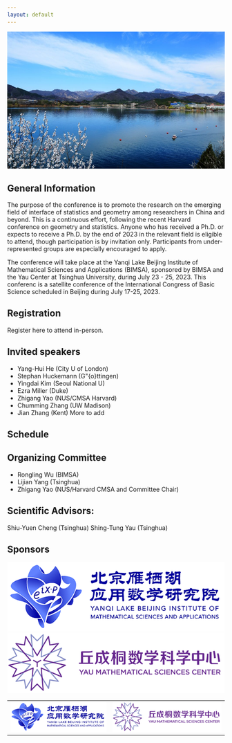 ```yaml
---
layout: default
---
```

![tour](./pic/tour.jpg)

## General Information
The purpose of the conference is to promote the research on the emerging field of interface of statistics and geometry among researchers in China and beyond. This is a continuous effort, following the recent Harvard conference on geometry and statistics. Anyone who has received a Ph.D. or expects to receive a Ph.D. by the end of 2023 in the relevant field is eligible to attend, though participation is by invitation only. Participants from under-represented groups are especially encouraged to apply.

The conference will take place at the Yanqi Lake Beijing Institute of Mathematical Sciences and Applications (BIMSA), sponsored by BIMSA and the Yau Center at Tsinghua University, during July 23 - 25, 2023.
This conferenc is a satellite conference of the International Congress of Basic Science scheduled in Beijing during July 17-25, 2023.
## Registration
Register here to attend in-person.
## Invited speakers 
* Yang-Hui He (City U of London)
* Stephan Huckemann (G\"{o}ttingen)
* Yingdai Kim (Seoul National U)
* Ezra Miller (Duke)
* Zhigang Yao (NUS/CMSA Harvard)
* Chumming Zhang (UW Madison)
* Jian Zhang (Kent)
More to add

## Schedule

## Organizing Committee
* Rongling Wu (BIMSA)
* Lijian Yang (Tsinghua)
* Zhigang Yao (NUS/Harvard CMSA and Committee Chair)

## Scientific Advisors: 
Shiu-Yuen Cheng (Tsinghua)
Shing-Tung Yau (Tsinghua)

## Sponsors
![yanqi](./pic/yanqi_small.png)
![ymsc](https://github.com/sujiaji/cayman_test/blob/master/pic/YMSC_small.png)

<table>
<tr>
<td><img src="./pic/yanqi_small.png" alt="yanqi"></td>
<td><img src="https://github.com/sujiaji/cayman_test/blob/master/pic/YMSC_small.png" alt="ymsc"></td>
</tr>
</table>


<!-- Text can be **bold**, _italic_, or ~~strikethrough~~.

[Link to another page](./another-page.html).

There should be whitespace between paragraphs.

There should be whitespace between paragraphs. We recommend including a README, or a file with information about your project.

# Header 1

This is a normal paragraph following a header. GitHub is a code hosting platform for version control and collaboration. It lets you and others work together on projects from anywhere.

## Header 2

> This is a blockquote following a header.
>
> When something is important enough, you do it even if the odds are not in your favor.

### Header 3

```js
// Javascript code with syntax highlighting.
var fun = function lang(l) {
  dateformat.i18n = require('./lang/' + l)
  return true;
}
```

```ruby
# Ruby code with syntax highlighting
GitHubPages::Dependencies.gems.each do |gem, version|
  s.add_dependency(gem, "= #{version}")
end
```

#### Header 4

*   This is an unordered list following a header.
*   This is an unordered list following a header.
*   This is an unordered list following a header.

##### Header 5

1.  This is an ordered list following a header.
2.  This is an ordered list following a header.
3.  This is an ordered list following a header.

###### Header 6

| head1        | head two          | three |
|:-------------|:------------------|:------|
| ok           | good swedish fish | nice  |
| out of stock | good and plenty   | nice  |
| ok           | good `oreos`      | hmm   |
| ok           | good `zoute` drop | yumm  |

### There's a horizontal rule below this.

* * *

### Here is an unordered list:

*   Item foo
*   Item bar
*   Item baz
*   Item zip

### And an ordered list:

1.  Item one
1.  Item two
1.  Item three
1.  Item four

### And a nested list:

- level 1 item
  - level 2 item
  - level 2 item
    - level 3 item
    - level 3 item
- level 1 item
  - level 2 item
  - level 2 item
  - level 2 item
- level 1 item
  - level 2 item
  - level 2 item
- level 1 item

### Small image

![Octocat](https://github.githubassets.com/images/icons/emoji/octocat.png)

### Large image

![Branching](https://guides.github.com/activities/hello-world/branching.png)


### Definition lists can be used with HTML syntax.

<dl>
<dt>Name</dt>
<dd>Godzilla</dd>
<dt>Born</dt>
<dd>1952</dd>
<dt>Birthplace</dt>
<dd>Japan</dd>
<dt>Color</dt>
<dd>Green</dd>
</dl>

```
Long, single-line code blocks should not wrap. They should horizontally scroll if they are too long. This line should be long enough to demonstrate this.
```

```
The final element.
``` -->
